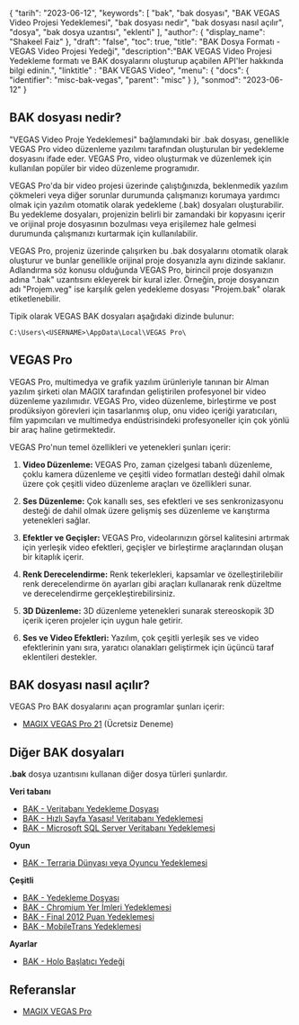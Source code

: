 {
"tarih": "2023-06-12",
  "keywords": [
"bak",
"bak dosyası",
"BAK VEGAS Video Projesi Yedeklemesi",
"bak dosyası nedir",
"bak dosyası nasıl açılır",
"dosya",
"bak dosya uzantısı",
"eklenti"
],
  "author": {
"display_name": "Shakeel Faiz"
},
"draft": "false",
"toc": true,
"title": "BAK Dosya Formatı - VEGAS Video Projesi Yedeği",
  "description":"BAK VEGAS Video Projesi Yedekleme formatı ve BAK dosyalarını oluşturup açabilen API'ler hakkında bilgi edinin.",
"linktitle" : "BAK VEGAS Video",
  "menu": {
    "docs": {
      "identifier": "misc-bak-vegas",
      "parent": "misc"
}
},
"sonmod": "2023-06-12"
}

## BAK dosyası nedir?

"VEGAS Video Proje Yedeklemesi" bağlamındaki bir .bak dosyası, genellikle VEGAS Pro video düzenleme yazılımı tarafından oluşturulan bir yedekleme dosyasını ifade eder. VEGAS Pro, video oluşturmak ve düzenlemek için kullanılan popüler bir video düzenleme programıdır.

VEGAS Pro'da bir video projesi üzerinde çalıştığınızda, beklenmedik yazılım çökmeleri veya diğer sorunlar durumunda çalışmanızı korumaya yardımcı olmak için yazılım otomatik olarak yedekleme (.bak) dosyaları oluşturabilir. Bu yedekleme dosyaları, projenizin belirli bir zamandaki bir kopyasını içerir ve orijinal proje dosyasının bozulması veya erişilemez hale gelmesi durumunda çalışmanızı kurtarmak için kullanılabilir.

VEGAS Pro, projeniz üzerinde çalışırken bu .bak dosyalarını otomatik olarak oluşturur ve bunlar genellikle orijinal proje dosyanızla aynı dizinde saklanır. Adlandırma söz konusu olduğunda VEGAS Pro, birincil proje dosyanızın adına ".bak" uzantısını ekleyerek bir kural izler. Örneğin, proje dosyanızın adı "Projem.veg" ise karşılık gelen yedekleme dosyası "Projem.bak" olarak etiketlenebilir.

Tipik olarak VEGAS BAK dosyaları aşağıdaki dizinde bulunur:

```
C:\Users\<USERNAME>\AppData\Local\VEGAS Pro\
```

## VEGAS Pro

VEGAS Pro, multimedya ve grafik yazılım ürünleriyle tanınan bir Alman yazılım şirketi olan MAGIX tarafından geliştirilen profesyonel bir video düzenleme yazılımıdır. VEGAS Pro, video düzenleme, birleştirme ve post prodüksiyon görevleri için tasarlanmış olup, onu video içeriği yaratıcıları, film yapımcıları ve multimedya endüstrisindeki profesyoneller için çok yönlü bir araç haline getirmektedir.

VEGAS Pro'nun temel özellikleri ve yetenekleri şunları içerir:

1. **Video Düzenleme:** VEGAS Pro, zaman çizelgesi tabanlı düzenleme, çoklu kamera düzenleme ve çeşitli video formatları desteği dahil olmak üzere çok çeşitli video düzenleme araçları ve özellikleri sunar.

2. **Ses Düzenleme:** Çok kanallı ses, ses efektleri ve ses senkronizasyonu desteği de dahil olmak üzere gelişmiş ses düzenleme ve karıştırma yetenekleri sağlar.

3. **Efektler ve Geçişler:** VEGAS Pro, videolarınızın görsel kalitesini artırmak için yerleşik video efektleri, geçişler ve birleştirme araçlarından oluşan bir kitaplık içerir.

4. **Renk Derecelendirme:** Renk tekerlekleri, kapsamlar ve özelleştirilebilir renk derecelendirme ön ayarları gibi araçları kullanarak renk düzeltme ve derecelendirme gerçekleştirebilirsiniz.

5. **3D Düzenleme:** 3D düzenleme yetenekleri sunarak stereoskopik 3D içerik içeren projeler için uygun hale getirir.

6. **Ses ve Video Efektleri:** Yazılım, çok çeşitli yerleşik ses ve video efektlerinin yanı sıra, yaratıcı olanakları geliştirmek için üçüncü taraf eklentileri destekler.

## BAK dosyası nasıl açılır?

VEGAS Pro BAK dosyalarını açan programlar şunları içerir:

- [MAGIX VEGAS Pro 21](https://en.wikipedia.org/wiki/Vegas_Pro) (Ücretsiz Deneme)

## Diğer BAK dosyaları

**.bak** dosya uzantısını kullanan diğer dosya türleri şunlardır.

**Veri tabanı**
- [BAK - Veritabanı Yedekleme Dosyası](/tr/database/bak/)
- [BAK - Hızlı Sayfa Yasası! Veritabanı Yedeklemesi](/tr/database/bak-act/)
- [BAK - Microsoft SQL Server Veritabanı Yedeklemesi](/tr/database/bak-sqlserver/)

**Oyun**
- [BAK - Terraria Dünyası veya Oyuncu Yedeklemesi](/tr/game/bak-terraria/)

**Çeşitli**
- [BAK - Yedekleme Dosyası](/tr/misc/bak-backup/)
- [BAK - Chromium Yer İmleri Yedeklemesi](/tr/misc/bak-chromium/)
- [BAK - Final 2012 Puan Yedeklemesi](/tr/misc/bak-finale/)
- [BAK - MobileTrans Yedeklemesi](/tr/misc/bak-mobiletrans/)

**Ayarlar**
- [BAK - Holo Başlatıcı Yedeği](/tr/settings/bak-holo/)

## Referanslar
* [MAGIX VEGAS Pro](https://en.wikipedia.org/wiki/Vegas_Pro)
